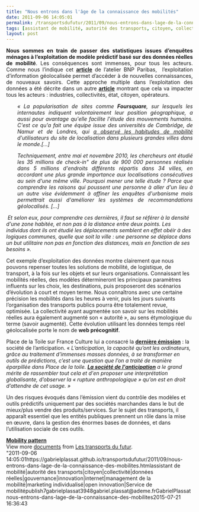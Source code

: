 ```yaml
---
title: "Nous entrons dans l'âge de la connaissance des mobilités"
date: 2011-09-06 14:05:01
permalink: /transportsdufutur/2011/09/nous-entrons-dans-lage-de-la-connaissance-des-mobilites.html
tags: [assistant de mobilité, autorité des transports, citoyen, collectivité, données réelles, gouvernance, innovation, internet, management de la mobilité, marketing individualisé, open innovation, Service de mobilité]
layout: post
---
```


<p style="text-align: justify"><strong>Nous sommes en train de passer des statistiques issues d’enquêtes ménages à l’exploitation de modèle prédictif basé sur des données réelles de mobilité</strong>. Les conséquences sont immenses, pour tous les acteurs. Comme nous l’indique cet <strong><a href="http://www.atelier.net/articles/letude-de-mobilite-humaine-se-bien-foursquare?utm_source=twitterfeed&utm_medium=twitter">article</a></strong> de l’atelier BNP Paribas,  l’exploitation d’information géolocalisée permet d’accéder à de nouvelles connaissances, de nouveaux savoirs. Cette approche multiple dans l’exploitation des données a été décrite dans un autre <strong><a href="https://gabrielplassat.github.io/transportsdufutur/2011/03/lapport-des-tic-dans-les-transports-vers-le-citoyen-mais-egalement-vers-lautorite.html">article</a></strong> montrant que cela va impacter tous les acteurs : industries, collectivités, état, citoyen, opérateurs. </p>  <!--more-->   <p style="text-align: justify;padding-left: 30px"><em>« La popularisation de sites comme <strong>Foursquare</strong>, sur lesquels les internautes indiquent volontairement leur position géographique, a aussi pour avantage qu'elle facilite l'étude des mouvements humains. C'est ce qu'a fait une équipe issue des universités de Cambridge, de Namur et de Londres, qui <a href="http://arxiv.org/PS_cache/arxiv/pdf/1108/1108.5355v1.pdf">a observé les habitudes de mobilité</a> d'utilisateurs du site de localisation dans plusieurs grandes villes dans le monde.[…]</em></p> <p style="text-align: justify;padding-left: 30px"><em>Techniquement, entre mai et novembre 2010, les chercheurs ont étudié les 35 millions de check-in" de plus de 900 000 personnes réalisés dans 5 millions d'endroits différents répartis dans 34 villes, en accordant une plus grande importance aux localisations consécutives au sein d'une même ville. Pourquoi mener une telle étude ? Parce que comprendre les raisons qui poussent une personne à aller d'un lieu à un autre vise évidemment à affiner les enquêtes d'urbanisme mais permettrait aussi d'améliorer les systèmes de recommandations géolocalisés. […]</em></p> <p style=""text-align: justifypadding-left: 30px""><em> Et selon eux, pour comprendre ces dernières, il faut se référer à la densité d'une zone habitée, et non pas à la distance entre deux points. Les individus dont ils ont étudié les déplacements semblent en effet obéir à des logiques communes, quelle que soit la ville : une personne se déplace dans un but utilitaire non pas en fonction des distances, mais en fonction de ses besoins ».</em></p> <p style=""text-align: justify"">Cet exemple d’exploitation des données montre clairement que nous pouvons repenser toutes les solutions de mobilité, de logistique, de transport, à la fois sur les objets et sur leurs organisations. Connaissant les mobilités réelles, des modèles détermineront les principaux paramètres influents sur les choix, les destinations, puis proposeront des scénarios d’évolution à court et moyen terme. Nous connaîtrons avec une certaine précision les mobilités dans les heures à venir, puis les jours suivants  l’organisation des transports publics pourra être totalement revue, optimisée. La collectivité ayant augmentée son savoir sur les mobilités réelles aura également augmenté son « autorité », au sens étymologique du terme (savoir augmenté). Cette évolution utilisant les données temps réel géolocalisée porte le nom de <strong>web précognitif</strong>.</p> <p style=""text-align: justify"">Place de la Toile sur France Culture lui a consacré la <strong><a href=""http://www.franceculture.com/emission-place-de-la-toile-la-societe-de-l-anticipation-2011-09-03.html"">dernière émission</a></strong> : la société de l’anticipation. « <em>L’anticipation, la capacité qu’ont les ordinateurs, grâce au traitement d’immenses masses données, à se transformer en outils de prédictions, c’est une question que l’on a traité de manière éparpillée dans </em><em>Place de la toile</em><em>. <a href=""http://www.inculte.fr/La-Societe-de-l-anticipation""><em><strong>La société de l'anticipation</strong></em></a> a le grand mérite de rassembler tout cela et d'en proposer une interprétation globalisante, d’observer la « rupture anthropologique » qu’on est en droit d’attendre de cet usage. » </em> </p> <p style=""text-align: justify"">Un des risques évoqués dans l’émission vient du contrôle des modèles et outils prédictifs uniquement par des sociétés marchandes dans le but de mieux/plus vendre des produits/services. Sur le sujet des transports, il apparaît essentiel que les entités publiques prennent un rôle dans la mise en œuvre, dans la gestion des énormes bases de données, et dans l’utilisation sociale de ces outils.</p> <div id=""__ss_9148141"" style=""width: 477px""><strong style=""margin: 12px 0 4px""><a href=""http://www.slideshare.net/transportsdufutur/mobility-pattern"" title=""Mobility pattern"">Mobility pattern</a></strong>        <div style=""padding: 5px 0 12px"">View more <a href=""http://www.slideshare.net/"">documents</a> from <a href=""http://www.slideshare.net/transportsdufutur"">Les transports du futur</a>.</div> </div>"2011-09-06 14:05:01https://gabrielplassat.github.io/transportsdufutur/2011/09/nous-entrons-dans-lage-de-la-connaissance-des-mobilites.htmlassistant de mobilité|autorité des transports|citoyen|collectivité|données réelles|gouvernance|innovation|internet|management de la mobilité|marketing individualisé|open innovation|Service de mobilitépublish7gabrielplassat3948gabriel.plassat@ademe.frGabrielPlassatnous-entrons-dans-lage-de-la-connaissance-des-mobilites2015-07-21 16:36:43
